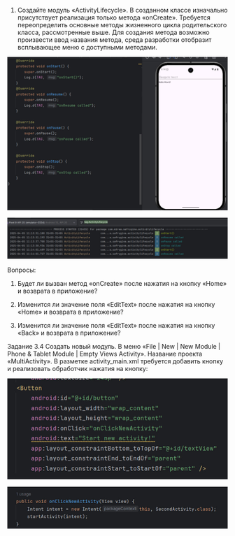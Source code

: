 1. Создайте модуль «ActivityLifecycle». В созданном классе изначально присутствует реализация только метода «onCreate». Требуется переопределить основные методы жизненного цикла родительского класса, рассмотренные выше. Для создания метода возможно произвести ввод названия метода, среда разработки
отобразит всплывающее меню с доступными методами.


![](scr/1.jpg)

![](scr/2.jpg)

Вопросы:
1. Будет ли вызван метод «onCreate» после нажатия на кнопку «Home» и возврата в приложение?

2. Изменится ли значение поля «EditText» после нажатия на кнопку «Home» и возврата в приложение?

3. Изменится ли значение поля «EditText» после нажатия на кнопку «Back» и возврата в приложение?


Задание 3.4 Создать новый модуль. В меню «File | New | New Module | Phone & Tablet Module | Empty Views Activity». Название проекта «MultiActivity». 
В разметке activity_main.xml требуется добавить кнопку и реализовать обработчик нажатия на кнопку: 

![](scr/3.jpg)

![](scr/4.jpg)
